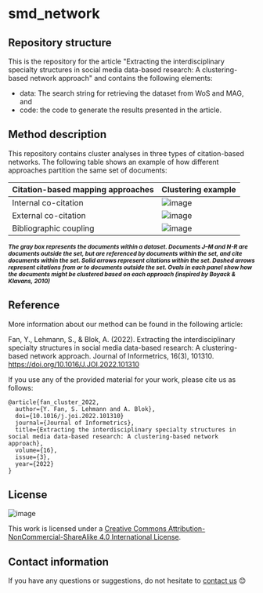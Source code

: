 # smd_network

## Repository structure
This is the repository for the article "Extracting the interdisciplinary specialty structures in social media data-based research: A clustering-based network approach" and contains the following elements:

- data: The search string for retrieving the dataset from WoS and MAG, and
- code: the code to generate the results presented in the article.

## Method description
This repository contains cluster analyses in three types of citation-based networks. The following table shows an example of how different approaches partition the same set of documents:


| **Citation-based mapping approaches** | **Clustering example** |
|---------------------------------------|------------------------| 
| Internal co-citation                  | ![image](https://user-images.githubusercontent.com/60612969/134672485-22b88080-f442-4e01-a20b-c6b53b0e3087.png)|
| External co-citation                  |![image](https://user-images.githubusercontent.com/60612969/134672569-499084f4-9b94-452e-9a4e-832c834304f1.png) |
| Bibliographic coupling                |![image](https://user-images.githubusercontent.com/60612969/134672648-a539e55f-b775-432c-9d99-93142adbaac2.png) |

***<sub>The gray box represents the documents within a dataset. Documents J–M and N-R are documents outside the set, but are referenced by documents within the set, and cite documents within the set. Solid arrows represent citations within the set. Dashed arrows represent citations from or to documents outside the set. Ovals in each panel show how the documents might be clustered based on each approach (inspired by Boyack & Klavans, 2010)***


## Reference

More information about our method can be found in the following article:

  Fan, Y., Lehmann, S., & Blok, A. (2022). Extracting the interdisciplinary specialty structures in social media data-based research: A clustering-based network approach. Journal of Informetrics, 16(3), 101310. https://doi.org/10.1016/J.JOI.2022.101310
  
If you use any of the provided material for your work, please cite us as follows:
```
@article{fan_cluster_2022,
  author={Y. Fan, S. Lehmann and A. Blok},
  doi={10.1016/j.joi.2022.101310}
  journal={Journal of Informetrics},
  title={Extracting the interdisciplinary specialty structures in social media data-based research: A clustering-based network approach},
  volume={16},
  issue={3},
  year={2022}
}
```

## License
![image](https://user-images.githubusercontent.com/60612969/135886472-567c603e-8001-43e3-a808-f020ba14814d.png)

This work is licensed under a [Creative Commons Attribution-NonCommercial-ShareAlike 4.0 International License](https://creativecommons.org/licenses/by-nc-sa/4.0/). 

## Contact information
If you have any questions or suggestions, do not hesitate to [contact us](mailto:yangliufan@sodas.ku.dk) 😊

